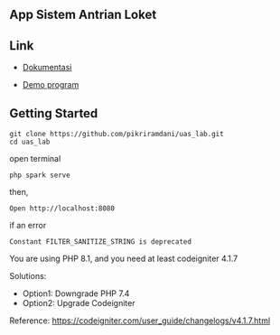 ## App Sistem Antrian Loket

## Link

- [Dokumentasi](https://youtu.be/Q3x3d1kcgWc)

- [Demo program](http://pikriramdani.42web.io/)

## Getting Started

```shell
git clone https://github.com/pikriramdani/uas_lab.git
cd uas_lab
```

open terminal
```shell
php spark serve
```

then,

```shell
Open http://localhost:8080
```

if an error 
```shell
Constant FILTER_SANITIZE_STRING is deprecated
```

You are using PHP 8.1, and you need at least codeigniter 4.1.7

Solutions:

- Option1: Downgrade PHP 7.4
- Option2: Upgrade Codeigniter

Reference: https://codeigniter.com/user_guide/changelogs/v4.1.7.html
